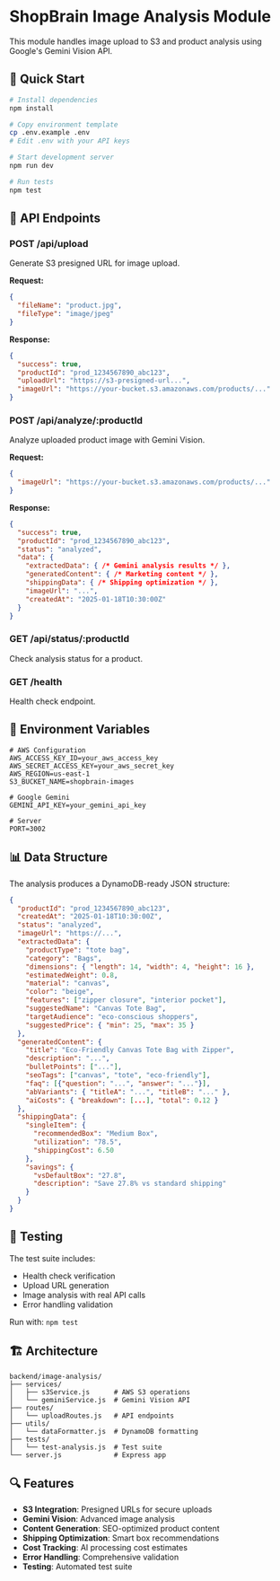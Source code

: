 # ShopBrain Image Analysis Module

This module handles image upload to S3 and product analysis using Google's Gemini Vision API.

## 🚀 Quick Start

```bash
# Install dependencies
npm install

# Copy environment template
cp .env.example .env
# Edit .env with your API keys

# Start development server
npm run dev

# Run tests
npm test
```

## 📡 API Endpoints

### POST /api/upload
Generate S3 presigned URL for image upload.

**Request:**
```json
{
  "fileName": "product.jpg",
  "fileType": "image/jpeg"
}
```

**Response:**
```json
{
  "success": true,
  "productId": "prod_1234567890_abc123",
  "uploadUrl": "https://s3-presigned-url...",
  "imageUrl": "https://your-bucket.s3.amazonaws.com/products/..."
}
```

### POST /api/analyze/:productId
Analyze uploaded product image with Gemini Vision.

**Request:**
```json
{
  "imageUrl": "https://your-bucket.s3.amazonaws.com/products/..."
}
```

**Response:**
```json
{
  "success": true,
  "productId": "prod_1234567890_abc123",
  "status": "analyzed",
  "data": {
    "extractedData": { /* Gemini analysis results */ },
    "generatedContent": { /* Marketing content */ },
    "shippingData": { /* Shipping optimization */ },
    "imageUrl": "...",
    "createdAt": "2025-01-18T10:30:00Z"
  }
}
```

### GET /api/status/:productId
Check analysis status for a product.

### GET /health
Health check endpoint.

## 🔧 Environment Variables

```env
# AWS Configuration
AWS_ACCESS_KEY_ID=your_aws_access_key
AWS_SECRET_ACCESS_KEY=your_aws_secret_key
AWS_REGION=us-east-1
S3_BUCKET_NAME=shopbrain-images

# Google Gemini
GEMINI_API_KEY=your_gemini_api_key

# Server
PORT=3002
```

## 📊 Data Structure

The analysis produces a DynamoDB-ready JSON structure:

```json
{
  "productId": "prod_1234567890_abc123",
  "createdAt": "2025-01-18T10:30:00Z",
  "status": "analyzed",
  "imageUrl": "https://...",
  "extractedData": {
    "productType": "tote bag",
    "category": "Bags",
    "dimensions": { "length": 14, "width": 4, "height": 16 },
    "estimatedWeight": 0.8,
    "material": "canvas",
    "color": "beige",
    "features": ["zipper closure", "interior pocket"],
    "suggestedName": "Canvas Tote Bag",
    "targetAudience": "eco-conscious shoppers",
    "suggestedPrice": { "min": 25, "max": 35 }
  },
  "generatedContent": {
    "title": "Eco-Friendly Canvas Tote Bag with Zipper",
    "description": "...",
    "bulletPoints": ["..."],
    "seoTags": ["canvas", "tote", "eco-friendly"],
    "faq": [{"question": "...", "answer": "..."}],
    "abVariants": { "titleA": "...", "titleB": "..." },
    "aiCosts": { "breakdown": [...], "total": 0.12 }
  },
  "shippingData": {
    "singleItem": {
      "recommendedBox": "Medium Box",
      "utilization": "78.5",
      "shippingCost": 6.50
    },
    "savings": {
      "vsDefaultBox": "27.8",
      "description": "Save 27.8% vs standard shipping"
    }
  }
}
```

## 🧪 Testing

The test suite includes:
- Health check verification
- Upload URL generation
- Image analysis with real API calls
- Error handling validation

Run with: `npm test`

## 🏗️ Architecture

```
backend/image-analysis/
├── services/
│   ├── s3Service.js      # AWS S3 operations
│   └── geminiService.js  # Gemini Vision API
├── routes/
│   └── uploadRoutes.js   # API endpoints
├── utils/
│   └── dataFormatter.js  # DynamoDB formatting
├── tests/
│   └── test-analysis.js  # Test suite
└── server.js             # Express app
```

## 🔍 Features

- **S3 Integration**: Presigned URLs for secure uploads
- **Gemini Vision**: Advanced image analysis
- **Content Generation**: SEO-optimized product content
- **Shipping Optimization**: Smart box recommendations
- **Cost Tracking**: AI processing cost estimates
- **Error Handling**: Comprehensive validation
- **Testing**: Automated test suite